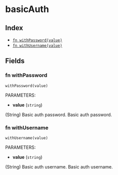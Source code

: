 # basicAuth



## Index

* [`fn withPassword(value)`](#fn-withpassword)
* [`fn withUsername(value)`](#fn-withusername)

## Fields

### fn withPassword

```jsonnet
withPassword(value)
```

PARAMETERS:

* **value** (`string`)

(String) Basic auth password.
Basic auth password.
### fn withUsername

```jsonnet
withUsername(value)
```

PARAMETERS:

* **value** (`string`)

(String) Basic auth username.
Basic auth username.